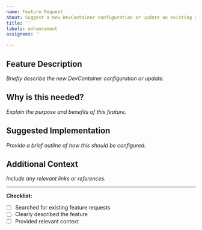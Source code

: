 ```yaml
---
name: Feature Request
about: Suggest a new DevContainer configuration or update an existing one
title: ''
labels: enhancement
assignees: ''

---
```


## Feature Description
*Briefly describe the new DevContainer configuration or update.*

## Why is this needed?
*Explain the purpose and benefits of this feature.*

## Suggested Implementation
*Provide a brief outline of how this should be configured.*

## Additional Context
*Include any relevant links or references.*

---
**Checklist:**
- [ ] Searched for existing feature requests
- [ ] Clearly described the feature
- [ ] Provided relevant context
